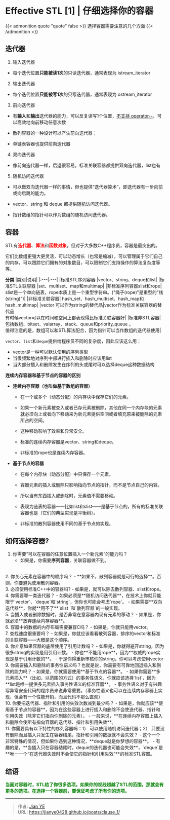 # Effective STL [1] | 仔细选择你的容器


{{< admonition quote "quote" false >}}
选择容器需要注意的几个方面
{{< /admonition >}}

<!--more-->

## 迭代器

1. 输入迭代器

  - 每个迭代位置**只能被读1次**的只读迭代器，通常表现为 istream_iterator

2. 输出迭代器

  - 每个迭代位置**只能被写1次**的只写迭代器，通常表现为 ostream_iterator

3. 前向迭代器

  - 有**输入**和**输出**迭代器的能力，可以反复读写1个位置，<u>不支持 operator--</u>，可以高效地向前移动任意次数

  - 散列容器的一种设计可以产生前向迭代器；

  - 单链表容器也提供前向迭代器

4. 双向迭代器

  - 像前向迭代器一样，后退很容易。标准关联容器都提供双向迭代器，list也有

5. 随机访问迭代器

  - 可以做双向迭代器一样的事情，但也提供“迭代器算术”，即迭代器有一步向前或向后跳的能力。

  - vector、string 和 deque 都提供随机访问迭代器。

  - 指针数组的指针可以作为数组的随机访问迭代器。

## 容器

STL有<font color=red>**迭代器**</font>、<font color=red>**算法**</font>和<font color=red>**函数对象**</font>，但对于大多数C++程序员，容器是最突出的。

它们比数组更强大更灵活，可以动态增长（也常是缩减），可以管理属于它们自己的内存，可以跟踪它们拥有的对象数目，可以限制它们支持操作的算法复杂度等等。

**分类**
|类别|说明|
|:---|:---|
|标准STL序列容器	|vector、string、deque和list|
|标准STL关联容器	|set、multiset、map和multimap|
|非标准序列容器slist和rope|	slist是一个单向链表，rope本质上是一个重型字符串。("绳子(rope)"是重型的"线(string)")|
|非标准关联容器|	hash_set、hash_multiset、hash_map和hash_multimap|
|vector	可以作为string的替代品|vector作为标准关联容器的替代品</br>	有时候vector可以在时间和空间上都表现得比标准关联容器好|
|标准非STL容器|	包括数组、bitset、valarray、stack、queue和priority_queue 。</br>值得注意的是，数组可以和STL算法配合，因为指针可以当作数组的迭代器使用|

`vector`、`list`和`deque`提供给程序员不同的复杂度，因此应该这么用：
  - vector是一种可以默认使用的序列类型</br>
  - 当很频繁地对序列中部进行插入和删除时应该用list</br>
  - 当大部分插入和删除发生在序列的头或尾时可以选择deque这种数据结构</br>


**连续内存容器和基于节点的容器的区别**
  - **连续内存容器（也叫做基于数组的容器）**
    - 在一个或多个（动态分配）的内存块中保存它们的元素。

    - 如果一个新元素被查入或者已存元素被删除，其他在同一个内存块的元素就必须向上或者向下移动来为新元素提供空间或者填充原来被删除的元素所占的空间。

    - 这种移动影响了效率和异常安全。

    - 标准的连续内存容器是vector、string和deque。

    - 非标准的rope也是连续内存容器。
  - **基于节点的容器**
    - 在每个内存块（动态分配）中只保存一个元素。

    - 容器元素的插入或删除只影响指向节点的指针，而不是节点自己的内容。

    - 所以当有东西插入或删除时，元素值不需要移动。

    - 表现为链表的容器——比如list和slist——是基于节点的，所有的标准关联容器也是（它们的典型实现是平衡树）。

    - 非标准的散列容器使用不同的基于节点的实现。

## 如何选择容器?

  1. 你需要“可以在容器的任意位置插入一个新元素”的能力吗？
     - 如果是，你需要**序列容器**，关联容器做不到。
</br>
  2. 你关心元素在容器中的顺序吗？
     - **如果不，散列容器就是可行的选择**。否则，你要避免使用散列容器。
</br>
  3. 必须使用标准C++中的容器吗?
     - 如果是，就可以除去散列容器、slist和rope。
</br>
  4. 你需要哪一类迭代器？
     - 如果必须是**随机访问迭代器**，在技术上你就只能限于`vector`、`deque`和`string`，但你也可能会考虑`rope`。
     - 如果需要**双向迭代器**，你就**用不了**`slist `和`散列容器`的一般实现。
</br>
  5. 当插入或者删除数据时，是否非常在意容器内现有元素的移动？
     - 如果是，你就必须**放弃连续内存容器**。
</br>
  6. 容器中的数据的内存布局需要兼容C吗？
     - 如果是，你就只能用vector。
</br>
  7. 查找速度很重要吗？
     - 如果是，你就应该看看散列容器，排序的vector和标准的关联容器——大概是这个顺序。
</br>
  8. 你介意如果容器的底层使用了引用计数吗？
     - 如果是，你就得避开string，因为很多string的实现是用引用计数。
     - 你也**不能用rope**，因为**权威的rope实现是基于引用计数的**。
     - 于是你得重新审核你的string，你可以考虑使用vector<char>
</br>
  9. 你需要插入和删除的事务性语义吗？也就是说，你需要有可靠地回退插入和删除的能力吗？
     - 如果是，你就需要使用**基于节点的容器**。
     - 如果你需要**多元素插入**（比如，以范围的方式）的事务性语义，你就应该选择`list`，因为**list是唯一提供多元素插入事务性语义的标准容器**。
     - 事务性语义对于有兴趣写异常安全代码的程序员来说非常重要。（事务性语义也可以在连续内存容器上实现，但会有一个性能开销，而且代码不那么直观）
</br>
  10. 你要把迭代器、指针和引用的失效次数减到最少吗？
      - 如果是，你就应该**使用基于节点的容器**，因为在这些容器上进行插入和删除不会使迭代器、指针和引用失效（除非它们指向你删除的元素）。
      - 一般来说，**在连续内存容器上插入和删除会使所有指向容器的迭代器、指针和引用失效**。
</br>
  11. 你需要具有以下特性的序列容器吗：1） 可以使用随机访问迭代器；2） 只要没有删除而且插入只发生在容器结尾，指针和引用的数据就不会失效？
      - 这个一个非常特殊的情况，但如果你遇到这种情况，**deque就是你梦想的容器**。
      - 有趣的是，**当插入只在容器结尾时，deque的迭代器也可能会失效**，`deque`是**唯一一个“在迭代器失效时不会使它的指针和引用失效”**的标准STL容器。

## 结语

<font color=green>**当面对容器时，STL给了你很多选项。如果你的视线超越了STL的范围，那就会有更多的选项。在选择一个容器前，要保证考虑了所有你的选项。**</font>


---

> 作者: [Jian YE](https://github.com/jianye0428)  
> URL: https://jianye0428.github.io/posts/clause_1/  

